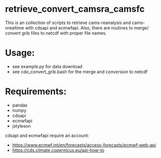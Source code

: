 # retrieve_convert_camsra_camsfc

This is an collection of scripts to retrieve cams-reanalysis and cams-nrealtime with cdsapi and ecmwfapi. Also, there are routines to merge/ convert grib files to netcdf with proper file names.

# Usage:
- see example.py for data download
- see cdo_convert_grib.bash for the merge and conversion to netcdf

# Requirements:
- pandas
- numpy
- cdsapi
- ecmwfapi
- jstyleson

cdsapi and ecmwfapi require an account:
- https://www.ecmwf.int/en/forecasts/access-forecasts/ecmwf-web-api
- https://cds.climate.copernicus.eu/api-how-to

